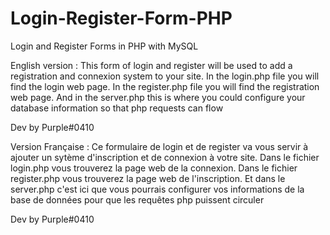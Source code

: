 # Login-Register-Form-PHP
Login and Register Forms in PHP with MySQL

English version : 
This form of login and register will be used to add a registration and connexion system to your site.
In the login.php file you will find the login web page.
In the register.php file you will find the registration web page.
And in the server.php this is where you could configure your database information so that php requests can flow

Dev by Purple#0410

Version Française :
Ce formulaire de login et de register va vous servir à ajouter un sytème d'inscription et de connexion à votre site. 
Dans le fichier login.php vous trouverez la page web de la connexion.
Dans le fichier register.php vous trouverez la page web de l'inscription.
Et dans le server.php c'est ici que vous pourrais configurer vos informations de la base de données pour que les requêtes php puissent circuler

Dev by Purple#0410
